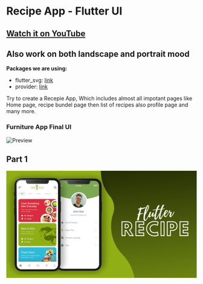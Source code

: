 # Recipe App - Flutter UI

## [Watch it on YouTube](https://youtu.be/kkorXiCKhAY)

## Also work on both landscape and portrait mood

**Packages we are using:**

- flutter_svg: [link](https://pub.dev/packages/flutter_svg)
- provider: [link](https://pub.dev/packages/provider)

Try to create a Recepie App, Which includes almost all impotant pages like Home page, recipe bundel page then list of recipes also profile page and many more.

### Furniture App Final UI

![Preview](/gif.gif)

## Part 1

![App UI](/ui.png)
